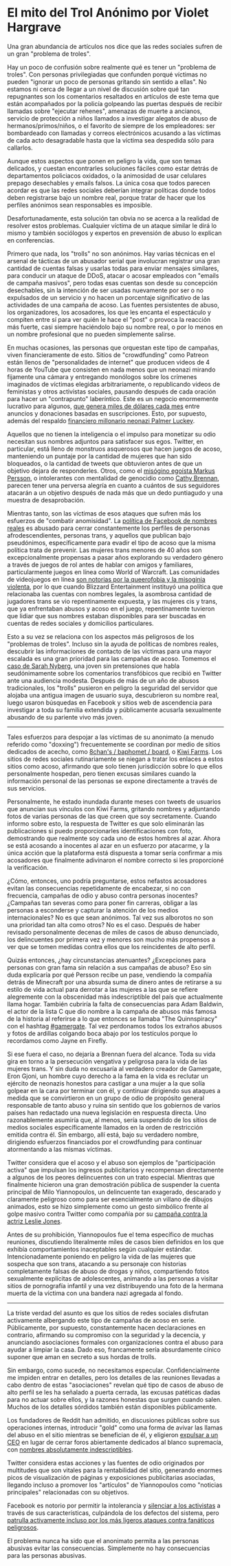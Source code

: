 # El mito del Trol Anónimo por Violet Hargrave

Una gran abundancia de artículos nos dice que las redes sociales sufren de un gran "problema de troles". 

Hay un poco de confusión sobre realmente qué es tener un "problema de troles". Con personas privilegiadas que confunden porqué víctimas no pueden "ignorar un poco de personas gritando sin sentido a ellas". No estamos ni cerca de llegar a un nivel de discusión sobre qué tan repugnantes son los comentarios resaltados en artículos de este tema que están acompañados por la policía golpeando las puertas después de recibir llamadas sobre "ejecutar rehenes", amenazas de muerte a ancianos, servicio de protección a niños llamados a investigar alegatos de abuso de hermanos/primos/niños, o el favorito de siempre de los empleadores: ser bombardeado con llamadas y correos electrónicos acusando a las víctimas de cada acto desagradable hasta que la víctima sea despedida sólo para callarlos.

Aunque estos aspectos que ponen en peligro la vida, que son temas delicados, y cuestan encontrarles soluciones fáciles como estar detrás de departamentos policiacos oxidados, o la animosidad de usar celulares prepago desechables y emails falsos. La única cosa que todos parecen acordar es que las redes sociales deberían integrar políticas donde todos deben registrarse bajo un nombre real, porque tratar de hacer que los perfiles anónimos sean responsables es imposible.

Desafortunadamente, esta solución tan obvia no se acerca a la realidad de resolver estos problemas. Cualquier víctima de un ataque similar le dirá lo mismo y también sociólogos y expertos en prevensión de abuso lo explican en conferencias.

Primero que nada, los "trolls" no son anónimos. Hay varias técnicas en el arsenal de tácticas de un abusador serial que involucran registrar una gran cantidad de cuentas falsas y usarlas todas para enviar mensajes similares, para conducir un ataque de DDoS, atacar o acosar empleados con "emails de campaña masivos", pero todas esas cuentas son desde su concepción desechables, sin la intención de ser usadas nuevamente por ser o no expulsados de un servicio y no hacen un porcentaje significativo de las actividades de una campaña de acoso. Las fuentes persistentes de abuso, los organizadores, los acosadores, los que les encanta el espectáculo y compiten entre sí para ver quién le hace el "post" o provoca la reacción más fuerte, casi siempre haciéndolo bajo su nombre real, o por lo menos en un nombre profesional que no pueden simplemente salirse.

En muchas ocasiones, las personas que orquestan este tipo de campañas, viven financieramente de esto. Sitios de "crowdfunding" como Patreon están llenos de "personalidades de internet" que producen videos de 4 horas de YouTube que consisten en nada menos que un neonazi mirando fijamente una cámara y entregando monólogos sobre los crímenes imaginados de víctimas elegidas arbitrariamente, o republicando videos de feministas y otros activistas sociales, pausando después de cada oración para hacer un "contrapunto" laberíntico. Este es un negocio enormemente lucrativo para algunos, [que genera miles de dólares cada mes](http://boingboing.net/2015/01/14/how-crowdfunding-helps-haters.html) entre anuncios y donaciones basadas en suscripciones. Esto, por supuesto, además del respaldo [financiero millonario neonazi Palmer Luckey](http://www.thedailybeast.com/articles/2016/09/22/palmer-luckey-the-facebookbillionaire-secretly-funding-trump-s-meme-machine.html).

Aquellos que no tienen la inteligencia o el impulso para monetizar su odio necesitan sus nombres adjuntos para satisfacer sus egos. Twitter, en particular, está lleno de monstruos asquerosos que hacen juegos de acoso, manteniendo un puntaje por la cantidad de mujeres que han sido bloqueados, o la cantidad de tweets que obtuvieron antes de que un objetivo dejara de responderles. Otros, como el [misógino egoísta Markus Persson](http://www.wehuntedthemammoth.com/2016/05/22/mras-and-gamergaters-rejoiceafter-minecraft-guy-mansplains-mansplaining-uses-c-word/), o intolerantes con mentalidad de genocidio como [Cathy Brennan](http://theterfs.com/tag/cathy-brennan/), parecen tener una perversa alegría en cuanto a cuántos de sus seguidores atacarán a un objetivo después de nada más que un dedo puntiagudo y una muestra de desaprobación.

Mientras tanto, son las víctimas de esos ataques que sufren más los esfuerzos de "combatir anomisidad". La [política de Facebook de nombres reales](https://en.wikipedia.org/wiki/Facebook_real-name_policy_controversy) es abusado para cerrar constantemente los perfiles de personas afrodescendientes, personas trans, y aquellos que publican bajo pseudónimos, específicamente para evadir el tipo de acoso que la misma política trata de prevenir. Las mujeres trans menores de 40 años son excepcionalmente propensas a pasar años explorando su verdadero género a través de juegos de rol antes de hablar con amigos y familiares, particularmente juegos en línea como World of Warcraft. Las comunidades de videojuegos en línea [son notorias por la queerofobia y la misoginia violenta](https://genderterror.com/2014/04/03/gaming-culture-and-safe-spaces/), por lo que cuando Blizzard Entertainment instituyó una política que relacionaba las cuentas con nombres legales, la asombrosa cantidad de jugadores trans se vio repentinamente expuesta, y las mujeres cis y trans, que ya enfrentaban abusos y acoso en el juego, repentinamente tuvieron que lidiar que sus nombres estaban disponibles para ser buscadas en cuentas de redes sociales y domicilios particulares.

Esto a su vez se relaciona con los aspectos más peligrosos de los "problemas de troles". Incluso sin la ayuda de políticas de nombres reales, descubrir las informaciones de contacto de las víctimas para una mayor escalada es una gran prioridad para las campañas de acoso. Tomemos el [caso de Sarah Nyberg](https://medium.com/@srhbutts/i-m-sarah-nyberg-and-i-was-a-teenage-edgelordb8a460b27e10), una joven sin pretensiones que habla seudónimamente sobre los comentarios transfóbicos que recibió en Twitter ante una audiencia modesta. Después de más de un año de abusos tradicionales, los "trolls" pusieron en peligro la seguridad del servidor que alojaba una antigua imagen de usuario suya, descubrieron su nombre real, luego usaron búsquedas en Facebook y sitios web de ascendencia para investigar a toda su familia extendida y públicamente acusarla sexualmente abusando de su pariente vivo más joven.

------

Tales esfuerzos para despojar a las víctimas de su anonimato (a menudo referido como "doxxing") frecuentemente se coordinan por medio de sitios dedicados de acecho, como [8chan's / baphomet / board](https://storify.com/a_man_in_black/baphomet), o [Kiwi Farms](http://nymag.com/selectall/2016/07/kiwi-farms-the-webs-biggest-community-ofstalkers.html). Los sitios de redes sociales rutinariamente se niegan a tratar los enlaces a estos sitios como acoso, afirmando que solo tienen jurisdicción sobre lo que ellos personalmente hospedan, pero tienen excusas similares cuando la información personal de las personas se expone directamente a través de sus servicios.

Personalmente, he estado inundada durante meses con tweets de usuarios que anuncian sus vínculos con Kiwi Farms, gritando nombres y adjuntando fotos de varias personas de las que creen que soy secretamente. Cuando informo sobre esto, la respuesta de Twitter es que solo eliminarán las publicaciones si puedo proporcionarles identificaciones con foto, demostrando que realmente soy cada uno de estos hombres al azar. Ahora se está acosando a inocentes al azar en un esfuerzo por atacarme, y la única acción que la plataforma está dispuesta a tomar sería confirmar a mis acosadores que finalmente adivinaron el nombre correcto si les proporcioné la verificación.

¿Cómo, entonces, uno podría preguntarse, estos nefastos acosadores evitan las consecuencias repetidamente de encabezar, si no con frecuencia, campañas de odio y abuso contra personas inocentes? ¿Campañas tan severas como para poner fin carreras, obligar a las personas a esconderse y capturar la atención de los medios internacionales? No es que sean anónimos. Tal vez sus alborotos no son una prioridad tan alta como otros? No es el caso. Después de haber revisado personalmente decenas de miles de casos de abuso denunciado, los delincuentes por primera vez y menores son mucho más propensos a ver que se tomen medidas contra ellos que los reincidentes de alto perfil.

Quizás entonces, ¿hay circunstancias atenuantes? ¿Excepciones para personas con gran fama sin relación a sus campañas de abuso? Eso sin duda explicaría por qué Persson recibe un pase, vendiendo la compañía detrás de Minecraft por una absurda suma de dinero antes de retirarse a su estilo de vida actual para derrotar a las mujeres a las que se refiere alegremente con la obscenidad más indescriptible del país que actualmente llama hogar. También cubriría la falta de consecuencias para Adam Baldwin, el actor de la lista C que dio nombre a la campaña de abusos más famosa de la historia al referirse a lo que entonces se llamaba "The Quinnspiracy" con el hashtag [#gamergate](https://en.wikipedia.org/wiki/Gamergate_controversy). Tal vez perdonamos todos los extraños abusos y fotos de ardillas colgando boca abajo por los testículos porque lo recordamos como Jayne en Firefly.

Si ese fuera el caso, no dejaría a Brennan fuera del alcance. Toda su vida gira en torno a la persecución vengativa y peligrosa para la vida de las mujeres trans. Y sin duda no excusaría al verdadero creador de Gamergate, Eron Gjoni, un hombre cuyo derecho a la fama en la vida es reclutar un ejército de neonazis honestos para castigar a una mujer a la que solía golpear en la cara por terminar con él, y continuar dirigiendo sus ataques a medida que se convirtieron en un grupo de odio de propósito general responsable de tanto abuso y ruina sin sentido que los gobiernos de varios países han redactado una nueva legislación en respuesta directa. Uno razonablemente asumiría que, al menos, sería suspendido de los sitios de medios sociales específicamente llamados en la orden de restricción emitida contra él. Sin embargo, allí está, bajo su verdadero nombre, dirigiendo esfuerzos financiados por el crowdfunding para continuar atormentando a las mismas víctimas.

Twitter considera que el acoso y el abuso son ejemplos de "participación activa" que impulsan los ingresos publicitarios y recompensan directamente a algunos de los peores delincuentes con un trato especial. Mientras que finalmente hicieron una gran demostración pública de suspender la cuenta principal de Milo Yiannopoulos, un delincuente tan exagerado, descarado y claramente peligroso como para ser esencialmente un villano de dibujos animados, esto se hizo simplemente como un gesto simbólico frente al golpe masivo contra Twitter como compañía por su [campaña contra la actriz Leslie Jones](https://www.washingtonpost.com/news/the-intersect/wp/2016/07/21/what-it-takesto-get-banned-from-twitter/).

Antes de su prohibición, Yiannopoulos fue el tema específico de muchas reuniones, discutiendo literalmente miles de casos bien definidos en los que exhibía comportamientos inaceptables según cualquier estándar. Intencionadamente poniendo en peligro la vida de las mujeres que sospecha que son trans, atacando a su personaje con historias completamente falsas de abuso de drogas y niños, compartiendo fotos sexualmente explícitas de adolescentes, animando a las personas a visitar sitios de pornografía infantil y una vez distribuyendo una foto de la hermana muerta de la víctima con una bandera nazi agregada al fondo.

------

La triste verdad del asunto es que los sitios de redes sociales disfrutan activamente albergando este tipo de campañas de acoso en serie. Públicamente, por supuesto, constantemente hacen declaraciones en contrario, afirmando su compromiso con la seguridad y la decencia, y anunciando asociaciones formales con organizaciones contra el abuso para ayudar a limpiar la casa. Dado eso, francamente sería absurdamente cínico suponer que aman en secreto a sus hordas de trolls.

Sin embargo, como sucede, no necesitamos especular. Confidencialmente me impiden entrar en detalles, pero los detalles de las reuniones llevadas a cabo dentro de estas "asociaciones" revelan qué tipo de casos de abuso de alto perfil se les ha señalado a puerta cerrada, las excusas patéticas dadas para no actuar sobre ellos, y la razones honestas que surgen cuando salen. Muchos de los detalles sórdidos también están disponibles públicamente.

Los fundadores de Reddit han admitido, en discusiones públicas sobre sus operaciones internas, introducir "gold" como una forma de avivar las llamas del abuso en el sitio mientras se benefician de él, y eligieron [expulsar a un CEO](https://www.reddit.com/r/self/comments/3cudi0/resignation_thank_you/) en lugar de cerrar foros abiertamente dedicados al blanco supremacía, con [nombres absolutamente indescriptibles](http://gawker.com/how-reddit-became-a-worse-black-hole-of-violent-racism-1690505395).

Twitter considera estas acciones y las fuentes de odio originados por multitudes que son vitales para la rentabilidad del sitio, generando enormes picos de visualización de páginas y exposiciones publicitarias asociadas, llegando incluso a promover los "artículos" de Yiannopoulos como "noticias principales" relacionadas con su objetivos.

Facebook es notorio por permitir la intolerancia y [silenciar a los activistas](https://www.theguardian.com/technology/2016/sep/12/facebook-blocks-shaun-kingblack-lives-matter) a través de sus características, culpándola de los defectos del sistema, pero [patrulla activamente incluso por los más ligeros ataques contra fanáticos peligrosos](http://the-orbit.net/metaphoricalpenis/2016/04/27/cathy-brennan-fake-goth/). 

El problema nunca ha sido que el anonimato permita a las personas abusivas evitar las consecuencias. Simplemente no hay consecuencias para las personas abusivas.
